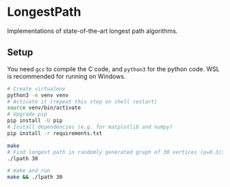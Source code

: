 # LongestPath
Implementations of state-of-the-art longest path algorithms.

## Setup
You need `gcc` to compile the C code, and `python3` for the python code.
WSL is recommended for running on Windows.
```bash
# Create virtualenv
python3 -m venv venv
# Activate it (repeat this step on shell restart)
source venv/bin/activate
# Upgrade pip
pip install -U pip
# Install dependencies (e.g. for matplotlib and numpy)
pip install -r requirements.txt
```

```bash
make
# Find longest path in randomly generated graph of 30 vertices (p=0.3/30)
./lpath 30

# make and run
make && ./lpath 30
```